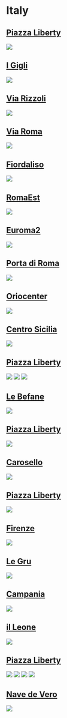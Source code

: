 
# Italy

## [Piazza Liberty](https://www.apple.com/it/retail/piazzaliberty/)
<img src="https://www.apple.com/it/retail/store/includes/piazzaliberty/drawer/images/store-drawer-gallery-2-item-3_large_2x.jpg"/>

## [I Gigli](https://www.apple.com/it/retail/igigli/)
<img src="https://www.apple.com/it/retail/igigli/images/hero_large_2x.jpg"/>

## [Via Rizzoli](https://www.apple.com/it/retail/viarizzoli/)
<img src="https://www.apple.com/it/retail/viarizzoli/images/hero_large_2x.jpg"/>

## [Via Roma](https://www.apple.com/it/retail/viaroma/)
<img src="https://www.apple.com/it/retail/viaroma/images/hero_large_2x.jpg"/>

## [Fiordaliso](https://www.apple.com/it/retail/fiordaliso/)
<img src="https://www.apple.com/it/retail/fiordaliso/images/hero_large_2x.jpg"/>

## [RomaEst](https://www.apple.com/it/retail/romaest/)
<img src="https://www.apple.com/it/retail/romaest/images/hero_large_2x.jpg"/>

## [Euroma2](https://www.apple.com/it/retail/euroma2/)
<img src="https://www.apple.com/it/retail/euroma2/images/hero_large_2x.jpg"/>

## [Porta di Roma](https://www.apple.com/it/retail/portadiroma/)
<img src="https://www.apple.com/it/retail/portadiroma/images/hero_large_2x.jpg"/>

## [Oriocenter](https://www.apple.com/it/retail/oriocenter/)
<img src="https://www.apple.com/it/retail/oriocenter/images/hero_large_2x.jpg"/>

## [Centro Sicilia](https://www.apple.com/it/retail/centrosicilia/)
<img src="https://www.apple.com/it/retail/centrosicilia/images/hero_large_2x.jpg"/>

## [Piazza Liberty](https://www.apple.com/it/retail/piazzaliberty/)
<img src="https://www.apple.com/it/retail/store/includes/piazzaliberty/drawer/images/store-drawer-gallery-2-item-4_large_2x.jpg"/>
<img src="https://www.apple.com/it/retail/store/includes/piazzaliberty/drawer/images/store-drawer-gallery-2-item-2_large_2x.jpg"/>
<img src="https://www.apple.com/it/retail/store/includes/piazzaliberty/drawer/images/store-drawer-gallery-2-item-1_large_2x.jpg"/>

## [Le Befane](https://www.apple.com/it/retail/lebefane/)
<img src="https://www.apple.com/it/retail/lebefane/images/hero_large_2x.jpg"/>

## [Piazza Liberty](https://www.apple.com/it/retail/piazzaliberty/)
<img src="https://www.apple.com/it/retail/store/includes/piazzaliberty/drawer/images/store-drawer-gallery-1-item-3_large_2x.jpg"/>

## [Carosello](https://www.apple.com/it/retail/carosello/)
<img src="https://www.apple.com/it/retail/carosello/images/hero_large_2x.jpg"/>

## [Piazza Liberty](https://www.apple.com/it/retail/piazzaliberty/)
<img src="https://www.apple.com/it/retail/store/includes/piazzaliberty/drawer/images/store-drawer-gallery-1-item-4_large_2x.jpg"/>

## [Firenze](https://www.apple.com/it/retail/firenze/)
<img src="https://www.apple.com/it/retail/firenze/images/hero_large_2x.jpg"/>

## [Le Gru](https://www.apple.com/it/retail/legru/)
<img src="https://www.apple.com/it/retail/legru/images/hero_large_2x.jpg"/>

## [Campania](https://www.apple.com/it/retail/campania/)
<img src="https://www.apple.com/it/retail/campania/images/hero_large_2x.jpg"/>

## [il Leone](https://www.apple.com/it/retail/illeone/)
<img src="https://www.apple.com/it/retail/illeone/images/hero_large_2x.jpg"/>

## [Piazza Liberty](https://www.apple.com/it/retail/piazzaliberty/)
<img src="https://www.apple.com/it/retail/piazzaliberty/images/hero_large_2x.jpg"/>
<img src="https://www.apple.com/it/retail/store/includes/piazzaliberty/drawer/images/store-drawer-tile-1_large_2x.jpg"/>
<img src="https://www.apple.com/it/retail/store/includes/piazzaliberty/drawer/images/store-drawer-gallery-1-item-1_large_2x.jpg"/>
<img src="https://www.apple.com/it/retail/store/includes/piazzaliberty/drawer/images/store-drawer-gallery-1-item-2_large_2x.jpg"/>

## [Nave de Vero](https://www.apple.com/it/retail/navedevero/)
<img src="https://www.apple.com/it/retail/navedevero/images/hero_large_2x.jpg"/>
